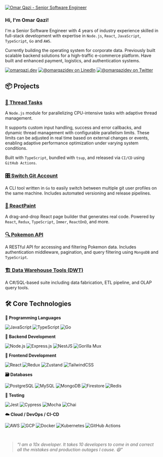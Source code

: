 [![Omar Qazi - Senior Software Engineer](https://github.com/user-attachments/assets/f11e7370-311d-4912-b025-505b9ccecd12)](https://omarqazi.dev)

### Hi, I'm Omar Qazi!

I'm a Senior Software Engineer with 4 years of industry experience skilled in full-stack development with expertise in `Node.js`, `React`, `JavaScript`, `TypeScript`, `Go` and `AWS`.

Currently building the operating system for corporate data. Previously built scalable backend solutions for a high-traffic e-commerce platform. Have built and enhanced payment, logistics, and authentication systems.

[![omarqazi.dev](https://img.shields.io/badge/website-omarqazi.dev-2b5162?style=for-the-badge)](https://omarqazi.dev)
[![@omarqazidev on LinedIn](https://img.shields.io/badge/LinkedIn-omarqazidev-0e76a8?style=for-the-badge&logo=linkedin&color=0A66C2)](https://www.linkedin.com/in/omarqazidev/)
[![@omarqazidev on Twitter](https://img.shields.io/badge/Twitter/X-omarqazidev-black?style=for-the-badge)](https://www.x.com/omarqazidev)
<br clear="left" />

## 📦 Projects

### [🔌 Thread Tasks](https://www.npmjs.com/package/thread-tasks)
A `Node.js` module for parallelizing CPU-intensive tasks with adaptive thread management.  

It supports custom input handling, success and error callbacks, and dynamic thread management with configurable
parallelism limits. These limits can be adjusted in real time based on external changes or events, enabling adaptive
performance optimization under varying system conditions.

Built with `TypeScript`, bundled with `tsup`, and released via `CI/CD` using `GitHub Actions`.

### [🎛 Switch Git Account](https://github.com/omarqazidev/switch-git-account)
A CLI tool written in `Go` to easily switch between multiple git user profiles on the same machine.
Includes automated versioning and release pipelines.

### [🎨 ReactPaint](https://github.com/omarqazidev/reactpaint)
A drag-and-drop React page builder that generates real code.
Powered by `React`, `Redux`, `TypeScript`, `Immer`, `ReactDnD`, and more.

### [🔍 Pokemon API](https://github.com/omarqazidev/pokemon-api)
A RESTful API for accessing and filtering Pokemon data.
Includes authentication middleware, pagination, and query filtering using `MongoDB` and `TypeScript`.

### [🏗️ Data Warehouse Tools (DWT)](https://github.com/omarqazidev/data-warehouse-tools)
A C#/SQL-based suite including data fabrication, ETL pipeline, and OLAP query tools.


## 🛠️ Core Technologies

**🧠 Programming Languages**

![JavaScript](https://img.shields.io/badge/javascript-%23f7df1e.svg?style=for-the-badge&logo=javascript&logoColor=black)
![TypeScript](https://img.shields.io/badge/typescript-%23007ACC.svg?style=for-the-badge&logo=typescript&logoColor=white)
![Go](https://img.shields.io/badge/go-%2300ADD8.svg?style=for-the-badge&logo=go&logoColor=white)

**🧩 Backend Development**

![Node.js](https://img.shields.io/badge/node.js-%23339933.svg?style=for-the-badge&logo=node.js&logoColor=white)
![Express.js](https://img.shields.io/badge/express.js-%23000000.svg?style=for-the-badge&logo=express&logoColor=white)
![NestJS](https://img.shields.io/badge/nestjs-%23E0234E.svg?style=for-the-badge&logo=nestjs&logoColor=white)
![Gorilla Mux](https://img.shields.io/badge/gorilla%20mux-%23009BEB.svg?style=for-the-badge&logo=go&logoColor=white)

**🎨 Frontend Development**

![React](https://img.shields.io/badge/react-%2361DAFB.svg?style=for-the-badge&logo=react&logoColor=black)
![Redux](https://img.shields.io/badge/redux-%23764ABC.svg?style=for-the-badge&logo=redux&logoColor=white)
![Zustand](https://img.shields.io/badge/zustand-%23000000.svg?style=for-the-badge&logo=react&logoColor=white)
![TailwindCSS](https://img.shields.io/badge/tailwindcss-%2306B6D4.svg?style=for-the-badge&logo=tailwind-css&logoColor=white)

**🗃️ Databases**

![PostgreSQL](https://img.shields.io/badge/postgresql-%23336791.svg?style=for-the-badge&logo=postgresql&logoColor=white)
![MySQL](https://img.shields.io/badge/mysql-%234479A1.svg?style=for-the-badge&logo=mysql&logoColor=white)
![MongoDB](https://img.shields.io/badge/mongodb-%234ea94b.svg?style=for-the-badge&logo=mongodb&logoColor=white)
![Firestore](https://img.shields.io/badge/firestore-%23FFCA28.svg?style=for-the-badge&logo=firebase&logoColor=black)
![Redis](https://img.shields.io/badge/redis-%23DC382D.svg?style=for-the-badge&logo=redis&logoColor=white)

**🧪 Testing**

![Jest](https://img.shields.io/badge/jest-%23C21325.svg?style=for-the-badge&logo=jest&logoColor=white)
![Cypress](https://img.shields.io/badge/cypress-%23404A59.svg?style=for-the-badge&logo=cypress&logoColor=white)
![Mocha](https://img.shields.io/badge/mocha-%238D6748.svg?style=for-the-badge&logo=mocha&logoColor=white)
![Chai](https://img.shields.io/badge/chai-%23A30701.svg?style=for-the-badge&logo=chai&logoColor=white)

**☁️ Cloud / DevOps / CI-CD**

![AWS](https://img.shields.io/badge/AWS-%23FF9900.svg?style=for-the-badge&logo=amazonwebservices&logoColor=white)
![GCP](https://img.shields.io/badge/Google%20Cloud-%234285F4.svg?style=for-the-badge&logo=google-cloud&logoColor=white)
![Docker](https://img.shields.io/badge/docker-%232496ED.svg?style=for-the-badge&logo=docker&logoColor=white)
![Kubernetes](https://img.shields.io/badge/kubernetes-%23326CE5.svg?style=for-the-badge&logo=kubernetes&logoColor=white)
![GitHub Actions](https://img.shields.io/badge/github%20actions-%232671E5.svg?style=for-the-badge&logo=githubactions&logoColor=white)

<br/>

> _“I am a 10x developer. It takes 10 developers to come in and correct all the mistakes and production outages I cause. 😄”_
